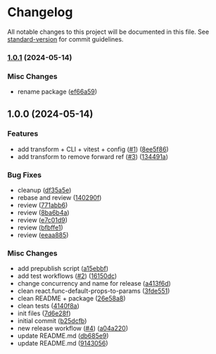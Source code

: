 # Changelog

All notable changes to this project will be documented in this file. See [standard-version](https://github.com/conventional-changelog/standard-version) for commit guidelines.

### [1.0.1](https://github.com/jowapp/codemod/compare/v1.0.0...v1.0.1) (2024-05-14)

### Misc Changes

- rename package ([ef66a59](https://github.com/jowapp/codemod/commit/ef66a59500156245a0b6ae928d455a0ae03892c4))

## 1.0.0 (2024-05-14)

### Features

- add transform + CLI + vitest + config ([#1](https://github.com/jowapp/codemod/issues/1)) ([8ee5f86](https://github.com/jowapp/codemod/commit/8ee5f8674e26cacb203112c8396359ed1fa2eedf))
- add transform to remove forward ref ([#3](https://github.com/jowapp/codemod/issues/3)) ([134491a](https://github.com/jowapp/codemod/commit/134491a9b6f0da05110731f00042219e9f3f5336))

### Bug Fixes

- cleanup ([df35a5e](https://github.com/jowapp/codemod/commit/df35a5e3990919ed725b2b383c42c5831f076361))
- rebase and review ([140290f](https://github.com/jowapp/codemod/commit/140290f17f6c8cce941153c257433876c3bc5898))
- review ([771abb6](https://github.com/jowapp/codemod/commit/771abb6d292cc92f6880a7f79abb96fa05917617))
- review ([8ba6b4a](https://github.com/jowapp/codemod/commit/8ba6b4a5bf7759c04fb7fa390ee3852445a8dea8))
- review ([e7c01d9](https://github.com/jowapp/codemod/commit/e7c01d988a5e9ae75eea880ba73a811a87676f2d))
- review ([bfbffe1](https://github.com/jowapp/codemod/commit/bfbffe1a1fc81757a9ed3c890cf608c22c3231c7))
- review ([eeaa885](https://github.com/jowapp/codemod/commit/eeaa88593c0f7837bfd1a806680a22044eb4bb59))

### Misc Changes

- add prepublish script ([a15ebbf](https://github.com/jowapp/codemod/commit/a15ebbf1511aa0a4d8071c833058ad3a37b8eeed))
- add test workflows ([#2](https://github.com/jowapp/codemod/issues/2)) ([16150dc](https://github.com/jowapp/codemod/commit/16150dc424efd88ee44bf151c59cee419bf37197))
- change concurrency and name for release ([a413f6d](https://github.com/jowapp/codemod/commit/a413f6d01d750be60d3800f45a5c5179ea8c4c92))
- clean react.func-default-props-to-params ([3fde551](https://github.com/jowapp/codemod/commit/3fde551ca155c66b5b91598d52de686c7b1cff2b))
- clean README + package ([26e58a8](https://github.com/jowapp/codemod/commit/26e58a8bcc354dc3944c52546c7a48d5784dccfa))
- clean tests ([4140f8a](https://github.com/jowapp/codemod/commit/4140f8a514c696b9a3c5c3f0d26e49f9523c885d))
- init files ([7d6e28f](https://github.com/jowapp/codemod/commit/7d6e28f096faa41d676279ed4f2d86ebe1216b68))
- initial commit ([b25dcfb](https://github.com/jowapp/codemod/commit/b25dcfb7e455e0095bf1457c9a098294709af65c))
- new release workflow ([#4](https://github.com/jowapp/codemod/issues/4)) ([a04a220](https://github.com/jowapp/codemod/commit/a04a220747f2da3384609ac3e216bf3b6a8c60ee))
- update README.md ([db685e9](https://github.com/jowapp/codemod/commit/db685e904e77044fbe2366831d21158add224d51))
- update README.md ([9143056](https://github.com/jowapp/codemod/commit/914305611b6c871cfaf8235395d9dae70dc26931))
